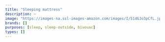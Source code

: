 ```yaml
---
title: "Sleeping mattress"
description: ~
image: "https://images-na.ssl-images-amazon.com/images/I/51dGJo3pCfL.jpg"
brands: []
purposes: [sleep, sleep-outside, bivouac]
types: []
---
```

